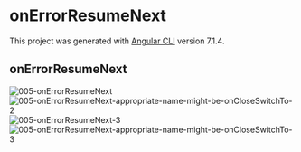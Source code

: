 # onErrorResumeNext

This project was generated with [Angular CLI](https://github.com/angular/angular-cli) version 7.1.4.

## onErrorResumeNext
![005-onErrorResumeNext](https://user-images.githubusercontent.com/30646609/62521800-f68dee00-b84d-11e9-964d-45f1cf5a4c1d.JPG)
![005-onErrorResumeNext-appropriate-name-might-be-onCloseSwitchTo-2](https://user-images.githubusercontent.com/30646609/62521805-f7268480-b84d-11e9-88c8-560197b5591f.JPG)
![005-onErrorResumeNext-3](https://user-images.githubusercontent.com/30646609/62521802-f68dee00-b84d-11e9-8bad-d868500863c5.JPG)
![005-onErrorResumeNext-appropriate-name-might-be-onCloseSwitchTo-3](https://user-images.githubusercontent.com/30646609/62521806-f7268480-b84d-11e9-91f4-f9a9968fb9b8.JPG)



